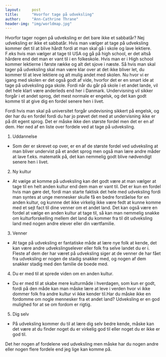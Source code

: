 ```yaml
---
layout:     post
title:      "Hvorfor tage på udveksling"
author:     "Ann-Cathrine Thrane"
header-img: "img/worldmap.jpg"
---
```

Hvorfor tager nogen på udveksling er det bare ikke et sabbatår? Nej udveksling er ikke et sabbatår.
Hvis man vælger at tage på udveksling kommer det til at blive hårdt fordi at man skal gå i skole og lave lektiere.
F.eks  hvis man vælger at tage til USA og gå på high school, er det altså hårdere end det man er vant til i en folkeskole.
Hvis man er i High school kommer lektierne i første række og alt det sjove i næste. 
Så hvis man skal tager på udveksling skal man være klar over at det ikke bliver let, du kommer til at leve lektiere og alt mulig andet med skolen.
Nu hvor vi er igang med skolen er det også godt af vide, hvorfor det er en smart ide at tage på udveksling pga skole. 
Fordi når du går på skole i et andet lande, vil det hele klart være anderleds end her i Danmark. 
Undervisning vil sikker forgår i et andet sprog, det mest normale er engelsk, og det kan godt komme til at give dig en fordel senere hen i livet. 

Fordi hvis man skal på universitet forgår undevisning sikkert på engelsk, og der har du en fordel fordi du har jo prøvet det med at undervisning ikke er på dit egent sprog. Det er måske ikke den største fordel men det er en af dem.
Her ned af en liste over fordele ved at tage på udveksling.

1. Uddannelse
- Som der er skrevet op over, er en af de største fordel ved udveksling at man bliver undervist på et andet sprog men også man lære andre måder at lave f.eks. matematik på, det kan nemmelig godt blive nødvendigt senere hen i livet.
2. Ny kultur 
- At vælge at komme på udveksling kan det godt være at man vælger at tage til en helt anden kultur end dem man er vant til. Det er kun en fordel hvis man gøre det, fordi man starte faktisk det hele
med udveksling fordi man syntes at unge mennesker skulle få en bedre forståelse for en anden kultur, og kunnne det ikke virkelig ikke være fedt at kunne komme med et sejt fact til dine venner om et andet land. Det kan også være en fordel at vælge en
anden kultur at tage til, så kan man nemmelig snakke om kulturforskelling mellem det land du kommer fra til dit udveksling land med
 nogen andre elever eller din værtfamilie. 
3. Venner 
- At tage på udveksling er fantatiske måde at lære nye folk at kende, det kan være andre udvekslingselever eller folk fra selve landet du er i. Fleste af dem der har været på udveksling siger at de venner de har fået fra udveksling er nogen de stadig snakker med, og nogen af dem snakker stadig med den familie de boede med. 
4. Du er med til at sprede viden om en anden kultur.
- Du er med til at skabe mere kulturmåde i hverdagen, som kun er godt, fordi på den måde kan man måske lære at leve i verden hvor vi ikke dommer folk fra andre kultur vi ikke kender til.Har du måske ikke en fordomme om nogle mennesker fra et andet land? Udveksling er en god mulighed for at se om fordom er rigtig.
            
5. Dig selv
- På udveksling kommer du til at lære dig selv bedre kende, måske kan det være at du finder noget du er virkelig god til eller noget du er ikke er god til. 

Det her nogen af fordelene ved udveksling men måske har du nogen andre eller nogen flere fordele end jeg lige kan komme på. 